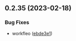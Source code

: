 ## 0.2.35 (2023-02-18)


### Bug Fixes

* workfleo ([ebde3e1](https://github.com/AlexanderMar21/ci_library_autorelease/commit/ebde3e18caabe9cce9e09ee21ce6a0712f697c04))



